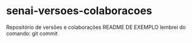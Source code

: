 # senai-versoes-colaboracoes
Repositório de versões e colaborações
README DE EXEMPLO
lembrei do comando: git commit